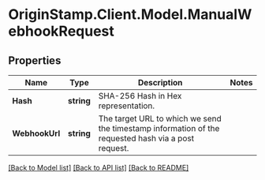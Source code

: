 # OriginStamp.Client.Model.ManualWebhookRequest
## Properties

Name | Type | Description | Notes
------------ | ------------- | ------------- | -------------
**Hash** | **string** | SHA-256 Hash in Hex representation. | 
**WebhookUrl** | **string** | The target URL to which we send the timestamp information of the requested hash via a post request. | 

[[Back to Model list]](../README.md#documentation-for-models) [[Back to API list]](../README.md#documentation-for-api-endpoints) [[Back to README]](../README.md)

